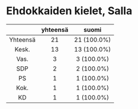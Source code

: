 # Ehdokkaiden kielet, Salla

| |yhteensä|suomi|
|:---:|:---:|:---:|
|Yhteensä|21|21 (100.0%)|
|Kesk.|13|13 (100.0%)|
|Vas.|3|3 (100.0%)|
|SDP|2|2 (100.0%)|
|PS|1|1 (100.0%)|
|Kok.|1|1 (100.0%)|
|KD|1|1 (100.0%)|

